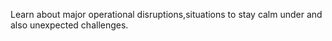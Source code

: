 Learn about major operational disruptions,situations to stay calm under and also unexpected challenges.
